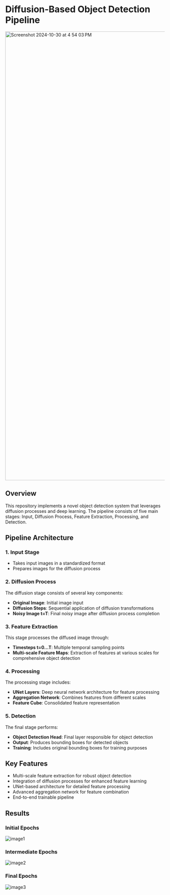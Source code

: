 # Diffusion-Based Object Detection Pipeline


<img width="1417" alt="Screenshot 2024-10-30 at 4 54 03 PM" src="https://github.com/user-attachments/assets/aa8bfa57-4c11-4848-8894-b14366a6a9f9">


## Overview

This repository implements a novel object detection system that leverages diffusion processes and deep learning. The pipeline consists of five main stages: Input, Diffusion Process, Feature Extraction, Processing, and Detection.

## Pipeline Architecture

### 1. Input Stage
* Takes input images in a standardized format
* Prepares images for the diffusion process

### 2. Diffusion Process
The diffusion stage consists of several key components:
* **Original Image**: Initial image input
* **Diffusion Steps**: Sequential application of diffusion transformations
* **Noisy Image t=T**: Final noisy image after diffusion process completion

### 3. Feature Extraction
This stage processes the diffused image through:
* **Timesteps t=0...T**: Multiple temporal sampling points
* **Multi-scale Feature Maps**: Extraction of features at various scales for comprehensive object detection

### 4. Processing
The processing stage includes:
* **UNet Layers**: Deep neural network architecture for feature processing
* **Aggregation Network**: Combines features from different scales
* **Feature Cube**: Consolidated feature representation

### 5. Detection
The final stage performs:
* **Object Detection Head**: Final layer responsible for object detection
* **Output**: Produces bounding boxes for detected objects
* **Training**: Includes original bounding boxes for training purposes

## Key Features
* Multi-scale feature extraction for robust object detection
* Integration of diffusion processes for enhanced feature learning
* UNet-based architecture for detailed feature processing
* Advanced aggregation network for feature combination
* End-to-end trainable pipeline

## Results


### Initial Epochs

![image1](https://github.com/user-attachments/assets/2015a0eb-c3fe-480b-b205-f99d2eb11fcc)

### Intermediate Epochs

![image2](https://github.com/user-attachments/assets/a99f7808-3740-4d94-9e5a-1174944f8406)

### Final Epochs

![image3](https://github.com/user-attachments/assets/3c4005cd-4bd9-4dce-9d81-c718b0decb33)





